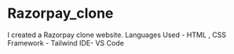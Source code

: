 # Razorpay_clone
I created a Razorpay clone website.
Languages Used - HTML , CSS 
Framework - Tailwind
IDE- VS Code

